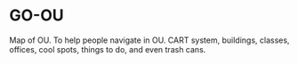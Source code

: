 # GO-OU
Map of OU. To help people navigate in OU. CART system, buildings, classes, offices, cool spots, things to do, and even trash cans.
